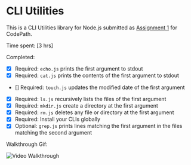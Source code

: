 # CLI Utilities

This is a CLI Utilities library for Node.js submitted as [Assignment 1](http://courses.codepath.com/courses/nodejs_fast_track/unit/1#!assignment) for CodePath.

Time spent: [3 hrs]

Completed:

- [x] Required: `echo.js` prints the first argument to stdout
- [x] Required: `cat.js` prints the contents of the first argument to stdout
* [] Required: `touch.js` updates the modified date of the first argument
- [x] Required: `ls.js` recursively lists the files of the first argument
- [x] Required: `mkdir.js` create a directory at the first argument
- [x] Required: `rm.js` deletes any file or directory at the first argument
- [x] Required: Install your CLIs globally
- [x] Optional: `grep.js` prints lines matching the first argument in the files matching the second argument

Walkthrough Gif:

![Video Walkthrough](http://i.imgur.com/PSrDpOY.gif)
